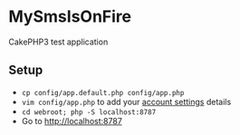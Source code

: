 # MySmsIsOnFire

CakePHP3 test application

## Setup

* `cp config/app.default.php config/app.php`
* `vim config/app.php` to add your [account settings](https://www.twilio.com/user/account/settings) details
* `cd webroot; php -S localhost:8787`
* Go to [http://localhost:8787](http://localhost:8787)